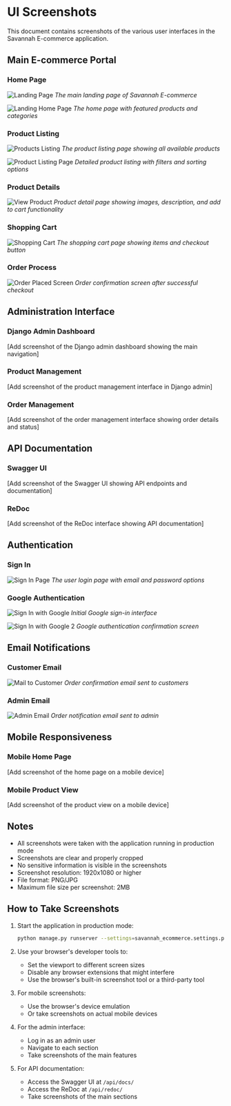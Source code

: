 # UI Screenshots

This document contains screenshots of the various user interfaces in the Savannah E-commerce application.

## Main E-commerce Portal

### Home Page
![Landing Page](screenshots/LandingPage.png)
*The main landing page of Savannah E-commerce*

![Landing Home Page](screenshots/LandingHomePage.png)
*The home page with featured products and categories*

### Product Listing
![Products Listing](screenshots/productsListing.png)
*The product listing page showing all available products*

![Product Listing Page](screenshots/productlistingpage.png)
*Detailed product listing with filters and sorting options*

### Product Details
![View Product](screenshots/viewproduct.png)
*Product detail page showing images, description, and add to cart functionality*

### Shopping Cart
![Shopping Cart](screenshots/shoppingcart.png)
*The shopping cart page showing items and checkout button*

### Order Process
![Order Placed Screen](screenshots/orderplacedscreen.png)
*Order confirmation screen after successful checkout*

## Administration Interface

### Django Admin Dashboard
[Add screenshot of the Django admin dashboard showing the main navigation]

### Product Management
[Add screenshot of the product management interface in Django admin]

### Order Management
[Add screenshot of the order management interface showing order details and status]

## API Documentation

### Swagger UI
[Add screenshot of the Swagger UI showing API endpoints and documentation]

### ReDoc
[Add screenshot of the ReDoc interface showing API documentation]

## Authentication

### Sign In
![Sign In Page](screenshots/SIgnInPage.png)
*The user login page with email and password options*

### Google Authentication
![Sign In with Google](screenshots/signInWithGoogle.png)
*Initial Google sign-in interface*

![Sign In with Google 2](screenshots/signInwithGoogle2.png)
*Google authentication confirmation screen*

## Email Notifications

### Customer Email
![Mail to Customer](screenshots/mailtocustomer.png)
*Order confirmation email sent to customers*

### Admin Email
![Admin Email](screenshots/adminemail.jpg)
*Order notification email sent to admin*

## Mobile Responsiveness

### Mobile Home Page
[Add screenshot of the home page on a mobile device]

### Mobile Product View
[Add screenshot of the product view on a mobile device]

## Notes

- All screenshots were taken with the application running in production mode
- Screenshots are clear and properly cropped
- No sensitive information is visible in the screenshots
- Screenshot resolution: 1920x1080 or higher
- File format: PNG/JPG
- Maximum file size per screenshot: 2MB

## How to Take Screenshots

1. Start the application in production mode:
   ```bash
   python manage.py runserver --settings=savannah_ecommerce.settings.production
   ```

2. Use your browser's developer tools to:
   - Set the viewport to different screen sizes
   - Disable any browser extensions that might interfere
   - Use the browser's built-in screenshot tool or a third-party tool

3. For mobile screenshots:
   - Use the browser's device emulation
   - Or take screenshots on actual mobile devices

4. For the admin interface:
   - Log in as an admin user
   - Navigate to each section
   - Take screenshots of the main features

5. For API documentation:
   - Access the Swagger UI at `/api/docs/`
   - Access the ReDoc at `/api/redoc/`
   - Take screenshots of the main sections 